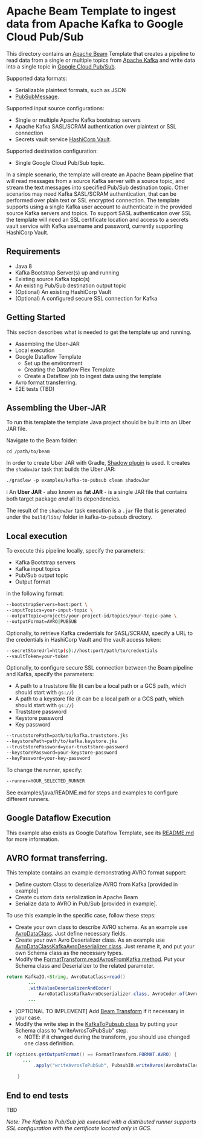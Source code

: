 <!--
    Licensed to the Apache Software Foundation (ASF) under one
    or more contributor license agreements.  See the NOTICE file
    distributed with this work for additional information
    regarding copyright ownership.  The ASF licenses this file
    to you under the Apache License, Version 2.0 (the
    "License"); you may not use this file except in compliance
    with the License.  You may obtain a copy of the License at

      http://www.apache.org/licenses/LICENSE-2.0

    Unless required by applicable law or agreed to in writing,
    software distributed under the License is distributed on an
    "AS IS" BASIS, WITHOUT WARRANTIES OR CONDITIONS OF ANY
    KIND, either express or implied.  See the License for the
    specific language governing permissions and limitations
    under the License.
-->

# Apache Beam Template to ingest data from Apache Kafka to Google Cloud Pub/Sub

This directory contains an [Apache Beam](https://beam.apache.org/) Template that creates a pipeline
to read data from a single or multiple topics from
[Apache Kafka](https://kafka.apache.org/) and write data into a single topic
in [Google Cloud Pub/Sub](https://cloud.google.com/pubsub).

Supported data formats:
- Serializable plaintext formats, such as JSON
- [PubSubMessage](https://cloud.google.com/pubsub/docs/reference/rest/v1/PubsubMessage).

Supported input source configurations:
- Single or multiple Apache Kafka bootstrap servers
- Apache Kafka SASL/SCRAM authentication over plaintext or SSL connection
- Secrets vault service [HashiCorp Vault](https://www.vaultproject.io/).

Supported destination configuration:
- Single Google Cloud Pub/Sub topic.

In a simple scenario, the template will create an Apache Beam pipeline that will read messages from a source Kafka server with a source topic, and stream the text messages into specified Pub/Sub destination topic. Other scenarios may need Kafka SASL/SCRAM authentication, that can be performed over plain text or SSL encrypted connection. The template supports using a single Kafka user account to authenticate in the provided source Kafka servers and topics. To support SASL authenticaton over SSL the template will need an SSL certificate location and access to a secrets vault service with Kafka username and password, currently supporting HashiCorp Vault.

## Requirements

- Java 8
- Kafka Bootstrap Server(s) up and running
- Existing source Kafka topic(s)
- An existing Pub/Sub destination output topic
- (Optional) An existing HashiCorp Vault
- (Optional) A configured secure SSL connection for Kafka

## Getting Started

This section describes what is needed to get the template up and running.
- Assembling the Uber-JAR
- Local execution
- Google Dataflow Template
  - Set up the environment
  - Creating the Dataflow Flex Template
  - Create a Dataflow job to ingest data using the template
- Avro format transferring.
- E2E tests (TBD)

## Assembling the Uber-JAR

To run this template the template Java project should be built into
an Uber JAR file.

Navigate to the Beam folder:

```
cd /path/to/beam
```

In order to create Uber JAR with Gradle, [Shadow plugin](https://github.com/johnrengelman/shadow)
is used. It creates the `shadowJar` task that builds the Uber JAR:

```
./gradlew -p examples/kafka-to-pubsub clean shadowJar
```

ℹ️ An **Uber JAR** - also known as **fat JAR** - is a single JAR file that contains
both target package *and* all its dependencies.

The result of the `shadowJar` task execution is a `.jar` file that is generated
under the `build/libs/` folder in kafka-to-pubsub directory.

## Local execution
To execute this pipeline locally, specify the parameters:
- Kafka Bootstrap servers
- Kafka input topics
- Pub/Sub output topic
- Output format

in the following format:
```bash
--bootstrapServers=host:port \
--inputTopics=your-input-topic \
--outputTopic=projects/your-project-id/topics/your-topic-pame \
--outputFormat=AVRO|PUBSUB
```
Optionally, to retrieve Kafka credentials for SASL/SCRAM,
specify a URL to the credentials in HashiCorp Vault and the vault access token:
```bash
--secretStoreUrl=http(s)://host:port/path/to/credentials
--vaultToken=your-token
```
Optionally, to configure secure SSL connection between the Beam pipeline and Kafka,
specify the parameters:
- A path to a truststore file (it can be a local path or a GCS path, which should start with `gs://`)
- A path to a keystore file (it can be a local path or a GCS path, which should start with `gs://`)
- Truststore password
- Keystore password
- Key password
```bash
--truststorePath=path/to/kafka.truststore.jks
--keystorePath=path/to/kafka.keystore.jks
--truststorePassword=your-truststore-password
--keystorePassword=your-keystore-password
--keyPassword=your-key-password
```
To change the runner, specify:
```bash
--runner=YOUR_SELECTED_RUNNER
```
See examples/java/README.md for steps and examples to configure different runners.

## Google Dataflow Execution

This example also exists as Google Dataflow Template, see its [README.md](https://github.com/GoogleCloudPlatform/DataflowTemplates/blob/master/v2/kafka-to-pubsub/README.md) for more information.

## AVRO format transferring.

This template contains an example demonstrating AVRO format support:
- Define custom Class to deserialize AVRO from Kafka [provided in example]
- Create custom data serialization in Apache Beam
- Serialize data to AVRO in Pub/Sub [provided in example].

To use this example in the specific case, follow these steps:

- Create your own class to describe AVRO schema. As an example use [AvroDataClass](src/main/java/org/apache/beam/templates/avro/AvroDataClass.java). Just define necessary fields.
- Create your own Avro Deserializer class. As an example use [AvroDataClassKafkaAvroDeserializer class](src/main/java/org/apache/beam/templates/avro/AvroDataClassKafkaAvroDeserializer.java). Just rename it, and put your own Schema class as the necessary types.
- Modify the [FormatTransform.readAvrosFromKafka method](src/main/java/org/apache/beam/templates/transforms/FormatTransform.java). Put your Schema class and Deserializer to the related parameter.
```java
return KafkaIO.<String, AvroDataClass>read()
        ...
        .withValueDeserializerAndCoder(
            AvroDataClassKafkaAvroDeserializer.class, AvroCoder.of(AvroDataClass.class)) // put your classes here
        ...
```
- [OPTIONAL TO IMPLEMENT] Add [Beam Transform](https://beam.apache.org/documentation/programming-guide/#transforms) if it necessary in your case.
- Modify the write step in the [KafkaToPubsub class](src/main/java/org/apache/beam/templates/KafkaToPubsub.java) by putting your Schema class to "writeAvrosToPubSub" step.
    - NOTE: if it changed during the transform, you should use changed one class definition.
```java
if (options.getOutputFormat() == FormatTransform.FORMAT.AVRO) {
      ...
          .apply("writeAvrosToPubSub", PubsubIO.writeAvros(AvroDataClass.class)); // put your SCHEMA class here

    }
```

## End to end tests
TBD

_Note: The Kafka to Pub/Sub job executed with a distributed runner supports SSL configuration with the certificate located only in GCS._

